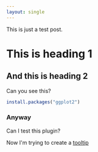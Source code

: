 ```yaml
---
layout: single
---
```


This is just a test post.

# This is heading 1

## And this is heading 2

Can you see this?

```R
install.packages("ggplot2")
```

### Anyway

Can I test this plugin?

Now I'm trying to create a [tooltip](a "Yes, a tooltip")
